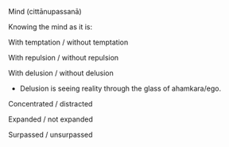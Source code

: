  Mind (cittānupassanā)

Knowing the mind as it is:

With temptation / without temptation

With repulsion / without repulsion

With delusion / without delusion
- Delusion is seeing reality through the glass of ahamkara/ego.

Concentrated / distracted

Expanded / not expanded

Surpassed / unsurpassed
